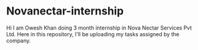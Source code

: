 # Novanectar-internship
Hi I am Owesh Khan doing 3 month internship in Nova Nectar Services Pvt Ltd. Here in this repository, I'll be uploading my tasks assigned by the company.
